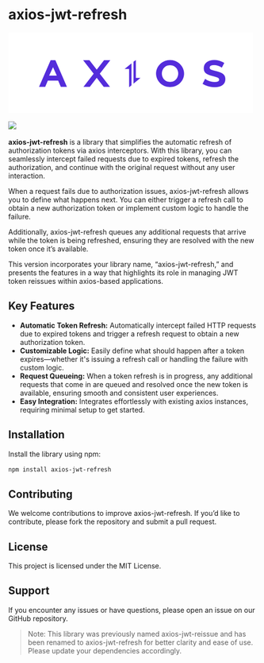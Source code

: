 # axios-jwt-refresh

![alt text](image.png)

<img src="https://search.pstatic.net/common/?src=http%3A%2F%2Fblogfiles.naver.net%2FMjAyMzA3MDNfMjA0%2FMDAxNjg4MzcxNjk5ODA5.SK0SBh1I_XkTabbUVwB6UBR3WGm1XEy7H7hibk9L2k0g.dFBe6VQqk2edHy3lVLy3rtsi64S7Nks9fyY0Wa7BUpwg.PNG.h970303%2Fimage.png&type=sc960_832">

**axios-jwt-refresh** is a library that simplifies the automatic refresh of authorization tokens via axios interceptors. With this library, you can seamlessly intercept failed requests due to expired tokens, refresh the authorization, and continue with the original request without any user interaction.

When a request fails due to authorization issues, axios-jwt-refresh allows you to define what happens next. You can either trigger a refresh call to obtain a new authorization token or implement custom logic to handle the failure.

Additionally, axios-jwt-refresh queues any additional requests that arrive while the token is being refreshed, ensuring they are resolved with the new token once it’s available.

This version incorporates your library name, “axios-jwt-refresh,” and presents the features in a way that highlights its role in managing JWT token reissues within axios-based applications.

## Key Features

- **Automatic Token Refresh:** Automatically intercept failed HTTP requests due to expired tokens and trigger a refresh request to obtain a new authorization token.
- **Customizable Logic:** Easily define what should happen after a token expires—whether it's issuing a refresh call or handling the failure with custom logic.
- **Request Queueing:** When a token refresh is in progress, any additional requests that come in are queued and resolved once the new token is available, ensuring smooth and consistent user experiences.
- **Easy Integration:** Integrates effortlessly with existing axios instances, requiring minimal setup to get started.

## Installation

Install the library using npm:

```bash
npm install axios-jwt-refresh
```

## Contributing

We welcome contributions to improve axios-jwt-refresh. If you’d like to contribute, please fork the repository and submit a pull request.

## License

This project is licensed under the MIT License.

## Support

If you encounter any issues or have questions, please open an issue on our GitHub repository.

> Note: This library was previously named axios-jwt-reissue and has been renamed to axios-jwt-refresh for better clarity and ease of use. Please update your dependencies accordingly.
